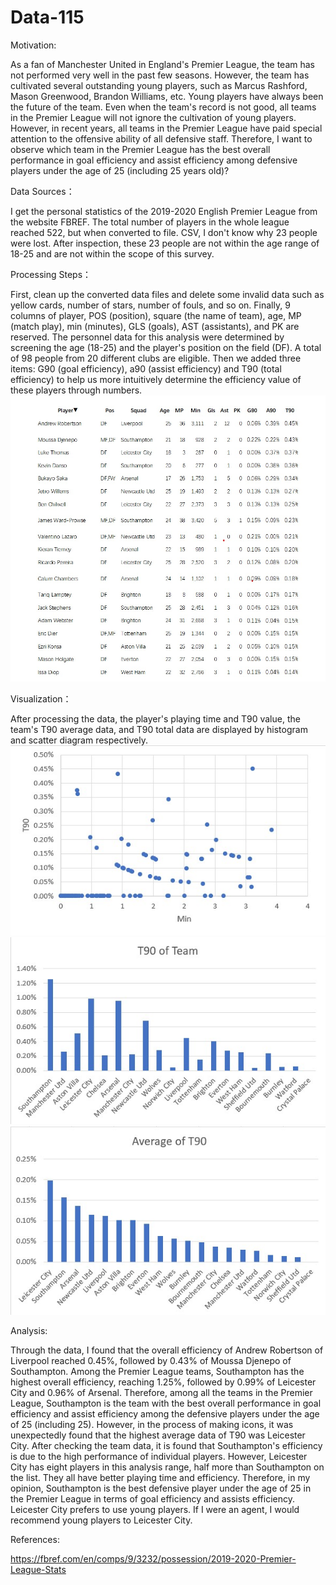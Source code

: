 # Data-115
Motivation:

As a fan of Manchester United in England's Premier League, the team has not performed very well in the past few seasons. However, the team has cultivated several outstanding young players, such as Marcus Rashford, Mason Greenwood, Brandon Williams, etc. Young players have always been the future of the team. Even when the team's record is not good, all teams in the Premier League will not ignore the cultivation of young players. However, in recent years, all teams in the Premier League have paid special attention to the offensive ability of all defensive staff. Therefore, I want to observe which team in the Premier League has the best overall performance in goal efficiency and assist efficiency among defensive players under the age of 25 (including 25 years old)?

Data Sources：

I get the personal statistics of the 2019-2020 English Premier League from the website FBREF. The total number of players in the whole league reached 522, but when converted to file. CSV, I don't know why 23 people were lost. After inspection, these 23 people are not within the age range of 18-25 and are not within the scope of this survey.

Processing Steps：

First, clean up the converted data files and delete some invalid data such as yellow cards, number of stars, number of fouls, and so on. Finally, 9 columns of player, POS (position), square (the name of team), age, MP (match play), min (minutes), GLS (goals), AST (assistants), and PK are reserved. The personnel data for this analysis were determined by screening the age (18-25) and the player's position on the field (DF). A total of 98 people from 20 different clubs are eligible. Then we added three items: G90 (goal efficiency), a90 (assist efficiency) and T90 (total efficiency) to help us more intuitively determine the efficiency value of these players through numbers.
![This is an image](https://github.com/Ziwen77/Data-115/blob/27bf61265df59791b0ae063b2a11c149b7cff2c0/T90.jpg)

Visualization：

After processing the data, the player's playing time and T90 value, the team's T90 average data, and T90 total data are displayed by histogram and scatter diagram respectively.
![This is an image](https://github.com/Ziwen77/Data-115/blob/27bf61265df59791b0ae063b2a11c149b7cff2c0/T90-Min.jpg)
![This is an image](https://github.com/Ziwen77/Data-115/blob/27bf61265df59791b0ae063b2a11c149b7cff2c0/T90%20of%20Team.jpg)
![This is an image](https://github.com/Ziwen77/Data-115/blob/27bf61265df59791b0ae063b2a11c149b7cff2c0/Average%20of%20T90.jpg)

Analysis:

Through the data, I found that the overall efficiency of Andrew Robertson of Liverpool reached 0.45%, followed by 0.43% of Moussa  Djenepo of Southampton. Among the Premier League teams, Southampton has the highest overall efficiency, reaching 1.25%, followed by 0.99% of Leicester City and 0.96% of Arsenal. Therefore, among all the teams in the Premier League, Southampton is the team with the best overall performance in goal efficiency and assist efficiency among the defensive players under the age of 25 (including 25). However, in the process of making icons, it was unexpectedly found that the highest average data of T90 was Leicester City. After checking the team data, it is found that Southampton's efficiency is due to the high performance of individual players. However, Leicester City has eight players in this analysis range, half more than Southampton on the list. They all have better playing time and efficiency. Therefore, in my opinion, Southampton is the best defensive player under the age of 25 in the Premier League in terms of goal efficiency and assists efficiency. Leicester City prefers to use young players. If I were an agent, I would recommend young players to Leicester City.

References:

https://fbref.com/en/comps/9/3232/possession/2019-2020-Premier-League-Stats
